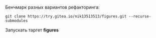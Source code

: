 
Бенчмарк разных вариантов рефакторинга:

````git clone https://try.gitea.io/nik13513513/figures.git --recurse-submodules````

Запускать таргет **figures**